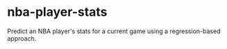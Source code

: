 # nba-player-stats

Predict an NBA player's stats for a current game using a regression-based approach. 
